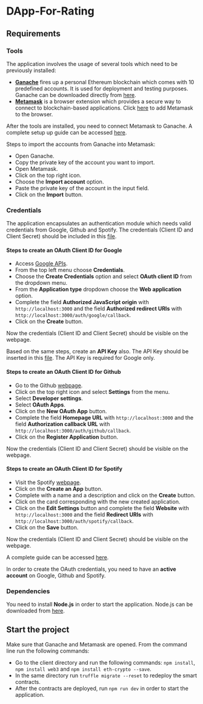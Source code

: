 # DApp-For-Rating

## Requirements
### Tools
The application involves the usage of several tools which need to be previously installed: 
* [**Ganache**](https://www.trufflesuite.com/docs/ganache/overview) fires up a personal Ethereum blockchain which comes with 10 predefined accounts. It is used for deployment and testing purposes. Ganache can be downloaded directly from [here](https://www.trufflesuite.com/ganache).
* [**Metamask**](https://metamask.io/) is a browser extension which provides a secure way to connect to blockchain-based applications. Click [here](https://chrome.google.com/webstore/detail/metamask/nkbihfbeogaeaoehlefnkodbefgpgknn?hl=en) to add Metamask to the browser.

After the tools are installed, you need to connect Metamask to Ganache. A complete setup up guide can be accessed [here](https://www.trufflesuite.com/docs/truffle/getting-started/truffle-with-metamask#setting-up-metamask).

Steps to import the accounts from Ganache into Metamask:
* Open Ganache.
* Copy the private key of the account you want to import.
* Open Metamask.
* Click on the top right icon.
* Choose the **Import account** option.
* Paste the private key of the account in the input field.
* Click on the **Import** button.

### Credentials
The application encapsulates an authentication module which needs valid credentials from Google, Github and Spotify. The credentials (Client ID and Client Secret) should be included in this [file](https://github.com/buterchiandreea/rating-dapp/blob/master/client/config/index.js). 

#### Steps to create an OAuth Client ID for Google
* Access [Google APIs](https://console.developers.google.com/apis/dashboard).
* From the top left menu choose **Credentials**.
* Choose the **Create Credentials** option and select **OAuth client ID** from the dropdown menu.
* From the **Application type** dropdown choose the **Web application** option.
* Complete the field **Authorized JavaScript origin** with `http://localhost:3000` and the field **Authorized redirect URIs** with `http://localhost:3000/auth/google/callback`.
* Click on the **Create** button.

Now the credentials (Client ID and Client Secret) should be visible on the webpage.

Based on the same steps, create an **API Key** also. The API Key should be inserted in this [file](https://github.com/buterchiandreea/rating-dapp/blob/master/client/src/data/credentials.js). The API Key is required for Google only.

#### Steps to create an OAuth Client ID for Github
* Go to the Github [webpage](https://github.com/).
* Click on the top right icon and select **Settings** from the menu.
* Select **Developer settings**.
* Select **OAuth Apps**.
* Click on the **New OAuth App** button.
* Complete the field **Homepage URL** with `http://localhost:3000` and the field **Authorization callback URL** with `http://localhost:3000/auth/github/callback`.
* Click on the **Register Application** button.

Now the credentials (Client ID and Client Secret) should be visible on the webpage.

#### Steps to create an OAuth Client ID for Spotify
* Visit the Spotify [webpage](https://developer.spotify.com/dashboard/applications).
* Click on the **Create an App** button.
* Complete with a name and a description and click on the **Create** button.
* Click on the card corresponding with the new created application.
* Click on the **Edit Settings** button and complete the field **Website** with `http://localhost:3000` and the field **Redirect URIs** with `http://localhost:3000/auth/spotify/callback`.
* Click on the **Save** button.

Now the credentials (Client ID and Client Secret) should be visible on the webpage.

A complete guide can be accessed [here](https://developer.spotify.com/documentation/general/guides/app-settings/).

In order to create the OAuth credentials, you need to have an **active account** on Google, Github and Spotify.

### Dependencies
You need to install **Node.js** in order to start the application. Node.js can be downloaded from [here](https://nodejs.org/en/).

## Start the project

Make sure that Ganache and Metamask are opened. From the command line run the following commands:

* Go to the client directory and run the following commands: `npm install`, `npm install web3` and `npm install eth-crypto --save`.
* In the same directory run `truffle migrate --reset` to redeploy the smart contracts. 
* After the contracts are deployed, run `npm run dev` in order to start the application.